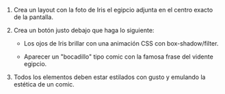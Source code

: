 1. Crea un layout con la foto de Iris el egipcio adjunta en el centro exacto de la pantalla.

2. Crea un botón justo debajo que haga lo siguiente:
    - Los ojos de Iris brillar con una animación CSS con box-shadow/filter.

    - Aparecer un "bocadillo" tipo comic con la famosa frase del vidente egipcio.

3. Todos los elementos deben estar estilados con gusto y emulando la estética de un comic.